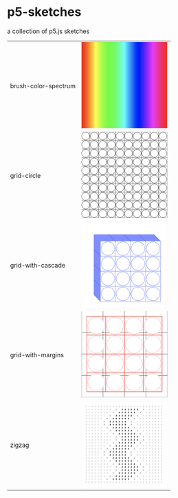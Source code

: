 # p5-sketches
a collection of p5.js sketches

<table>
  <tr>
    <td>brush-color-spectrum</td>
    <td>
      <img src="./images/brush-color-spectrum.png" width=200px height=200px/>
    </td>
  </tr>
  <tr>
    <td>grid-circle</td>
    <td>
      <img src="./images/grid-circle.png" width=200px height=200px/>
    </td>
  </tr>
  <tr>
    <td>grid-with-cascade</td>
    <td>
      <img src="./images/grid-with-cascade.png" width=200px height=200px/>
    </td>
  </tr>
  <tr>
    <td>grid-with-margins</td>
    <td>
      <img src="./images/grid-with-margins.png" width=200px height=200px/>
    </td>
  </tr>
  <tr>
    <td>zigzag</td>
    <td>
      <img src="./images/zigzag.png" width=200px height=200px/>
    </td>
  </tr>
</table>
